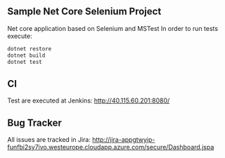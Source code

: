 ## Sample Net Core Selenium Project ##
Net core application based on Selenium and MSTest
In order to run tests execute:

```bash
dotnet restore
dotnet build 
dotnet test
```

## CI ##
Test are executed at Jenkins:
http://40.115.60.201:8080/ 

## Bug Tracker ##
All issues are tracked in Jira:
http://jira-appgtwyip-funfbi2sy7ivo.westeurope.cloudapp.azure.com/secure/Dashboard.jspa 
